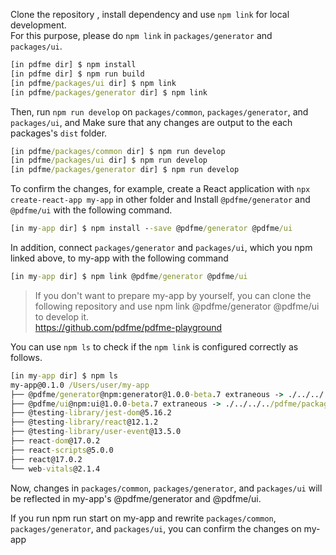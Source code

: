 Clone the repository , install dependency and use `npm link` for local development.  
For this purpose, please do `npm link` in `packages/generator` and `packages/ui`.

```cmd
[in pdfme dir] $ npm install
[in pdfme dir] $ npm run build
[in pdfme/packages/ui dir] $ npm link
[in pdfme/packages/generator dir] $ npm link
```

Then, run `npm run develop` on `packages/common`, `packages/generator`, and `packages/ui`, and
Make sure that any changes are output to the each packages's `dist` folder.

```cmd
[in pdfme/packages/common dir] $ npm run develop
[in pdfme/packages/ui dir] $ npm run develop
[in pdfme/packages/generator dir] $ npm run develop
```

To confirm the changes, for example, create a React application with `npx create-react-app my-app` in other folder and
Install `@pdfme/generator` and `@pdfme/ui` with the following command.

```cmd
[in my-app dir] $ npm install --save @pdfme/generator @pdfme/ui
```

In addition, connect `packages/generator` and `packages/ui`, which you npm linked above, to my-app with the following command

```cmd
[in my-app dir] $ npm link @pdfme/generator @pdfme/ui
```

> If you don't want to prepare my-app by yourself, you can clone the following repository and use npm link @pdfme/generator @pdfme/ui to develop it.  
> https://github.com/pdfme/pdfme-playground

You can use `npm ls` to check if the `npm link` is configured correctly as follows.

```cmd
[in my-app dir] $ npm ls
my-app@0.1.0 /Users/user/my-app
├── @pdfme/generator@npm:generator@1.0.0-beta.7 extraneous -> ./../../../pdfme/packages/generator
├── @pdfme/ui@npm:ui@1.0.0-beta.7 extraneous -> ./../../../pdfme/packages/ui
├── @testing-library/jest-dom@5.16.2
├── @testing-library/react@12.1.2
├── @testing-library/user-event@13.5.0
├── react-dom@17.0.2
├── react-scripts@5.0.0
├── react@17.0.2
└── web-vitals@2.1.4
```

Now, changes in `packages/common`, `packages/generator`, and `packages/ui` will be reflected in my-app's @pdfme/generator and @pdfme/ui.

If you run npm run start on my-app and rewrite `packages/common`, `packages/generator`, and `packages/ui`, you can confirm the changes on my-app
